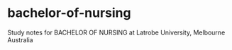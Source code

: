 # bachelor-of-nursing
Study notes for BACHELOR OF NURSING at Latrobe University, Melbourne Australia
